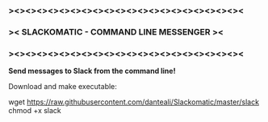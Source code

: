 
### ><><><><><><><><><><><><><><><><><><><><><
### >< SLACKOMATIC - COMMAND LINE MESSENGER ><
### ><><><><><><><><><><><><><><><><><><><><><

**Send messages to Slack from the command line!**

Download and make executable:

wget https://raw.githubusercontent.com/danteali/Slackomatic/master/slack
chmod +x slack
